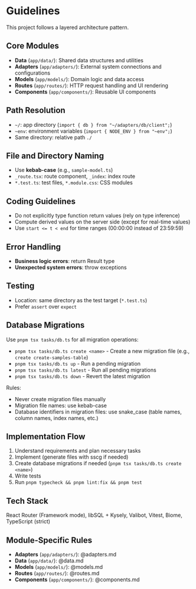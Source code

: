 # Guidelines

This project follows a layered architecture pattern.

## Core Modules

- **Data** (`app/data/`): Shared data structures and utilities
- **Adapters** (`app/adapters/`): External system connections and configurations
- **Models** (`app/models/`): Domain logic and data access
- **Routes** (`app/routes/`): HTTP request handling and UI rendering
- **Components** (`app/components/`): Reusable UI components

## Path Resolution

- `~/`: app directory (`import { db } from "~/adapters/db/client";`)
- `~env`: environment variables (`import { NODE_ENV } from "~env";`)
- Same directory: relative path `./`

## File and Directory Naming

- Use **kebab-case** (e.g., `sample-model.ts`)
- `_route.tsx`: route component, `_index`: index route
- `*.test.ts`: test files, `*.module.css`: CSS modules

## Coding Guidelines

- Do not explicitly type function return values (rely on type inference)
- Compute derived values on the server side (except for real-time values)
- Use `start <= t < end` for time ranges (00:00:00 instead of 23:59:59)

## Error Handling

- **Business logic errors**: return Result type
- **Unexpected system errors**: throw exceptions

## Testing

- Location: same directory as the test target (`*.test.ts`)
- Prefer `assert` over `expect`

## Database Migrations

Use `pnpm tsx tasks/db.ts` for all migration operations:

- `pnpm tsx tasks/db.ts create <name>` - Create a new migration file (e.g., `create create-samples-table`)
- `pnpm tsx tasks/db.ts up` - Run a pending migration
- `pnpm tsx tasks/db.ts latest` - Run all pending migrations
- `pnpm tsx tasks/db.ts down` - Revert the latest migration

Rules:

- Never create migration files manually
- Migration file names: use kebab-case
- Database identifiers in migration files: use snake_case (table names, column names, index names, etc.)

## Implementation Flow

1. Understand requirements and plan necessary tasks
2. Implement (generate files with sscg if needed)
3. Create database migrations if needed (`pnpm tsx tasks/db.ts create <name>`)
4. Write tests
5. Run `pnpm typecheck && pnpm lint:fix && pnpm test`

## Tech Stack

React Router (Framework mode), libSQL + Kysely, Valibot, Vitest, Biome, TypeScript (strict)

## Module-Specific Rules

- **Adapters** (`app/adapters/`): @adapters.md
- **Data** (`app/data/`): @data.md
- **Models** (`app/models/`): @models.md
- **Routes** (`app/routes/`): @routes.md
- **Components** (`app/components/`): @components.md
